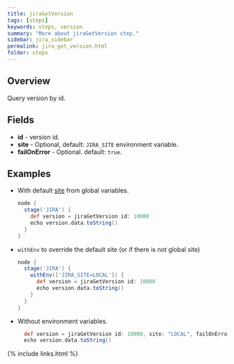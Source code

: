 ```yaml
---
title: jiraGetVersion
tags: [steps]
keywords: steps, version
summary: "More about jiraGetVersion step."
sidebar: jira_sidebar
permalink: jira_get_version.html
folder: steps
---
```


## Overview

Query version by id.

## Fields

* **id** - version id.
* **site** - Optional, default: `JIRA_SITE` environment variable.
* **failOnError** - Optional. default: `true`.

## Examples

* With default [site](config#environment-variables) from global variables.

  ```groovy
  node {
    stage('JIRA') {
      def version = jiraGetVersion id: 10000
      echo version.data.toString()
    }
  }
  ```
* `withEnv` to override the default site (or if there is not global site)

  ```groovy
  node {
    stage('JIRA') {
      withEnv(['JIRA_SITE=LOCAL']) {
        def version = jiraGetVersion id: 10000
        echo version.data.toString()
      }
    }
  }
  ```
* Without environment variables.

  ```groovy
    def version = jiraGetVersion id: 10000, site: "LOCAL", failOnError: false
    echo version.data.toString()
  ```

{% include links.html %}
